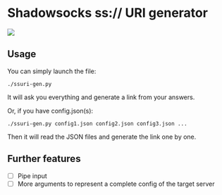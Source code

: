 # Shadowsocks ss:// URI generator
    
![](https://img.shields.io/badge/Python-3.7-brightgreen.svg)

## Usage
You can simply launch the file:
```
./ssuri-gen.py
```
It will ask you everything and generate a link from your answers.

Or, if you have config.json(s):
```
./ssuri-gen.py config1.json config2.json config3.json ...
```
Then it will read the JSON files and generate the link one by one.

## Further features

- [ ] Pipe input
- [ ] More arguments to represent a complete config of the target server